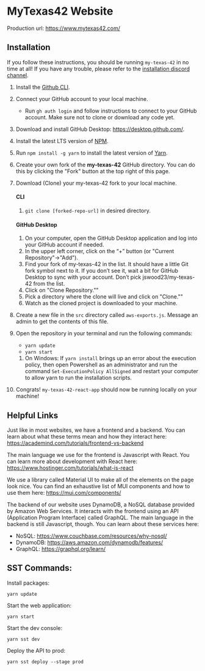 # MyTexas42 Website

Production url: https://www.mytexas42.com/

## Installation

If you follow these instructions, you should be running `my-texas-42` in no time at all! If you have any trouble, please refer to the [installation discord channel](https://discord.com/channels/1117123045895716944/1117123046571003946).

1. Install the [Github CLI](https://github.com/cli/cli#installation).
1. Connect your GitHub account to your local machine.
   - Run `gh auth login` and follow instructions to connect to your GitHub account. Make sure not to clone or download any code yet.
1. Download and install GitHub Desktop: https://desktop.github.com/.
1. Install the latest LTS version of [NPM](https://nodejs.org/en/download).
1. Run `npm install -g yarn` to install the latest version of [Yarn](https://yarnpkg.com).
1. Create your own fork of the **my-texas-42** GitHub directory. You can do this by clicking the "Fork" button at the top right of this page.
1. Download (Clone) your my-texas-42 fork to your local machine.

   #### CLI

   1. `git clone [forked-repo-url]` in desired directory.

   #### GitHub Desktop

   1. On your computer, open the GitHub Desktop application and log into your GitHub account if needed.
   1. In the upper left corner, click on the “+” button (or "Current Repository"->"Add").
   1. Find your fork of my-texas-42 in the list. It should have a little Git fork symbol next to it. If you don’t see it, wait a bit for GitHub Desktop to sync with your account. Don’t pick jswood23/my-texas-42 from the list.
   1. Click on "Clone Repository.""
   1. Pick a directory where the clone will live and click on "Clone.""
   1. Watch as the cloned project is downloaded to your machine.

1. Create a new file in the `src` directory called `aws-exports.js`. Message an admin to get the contents of this file.
1. Open the repository in your terminal and run the following commands:
   - `yarn update`
   - `yarn start`
   1. On Windows: If `yarn install` brings up an error about the execution policy, then open Powershell as an administrator and run the command `Set-ExecutionPolicy AllSigned` and restart your computer to allow yarn to run the installation scripts.
1. Congrats! `my-texas-42-react-app` should now be running locally on your machine!

## Helpful Links

Just like in most websites, we have a frontend and a backend. You can learn about what these terms mean and how they interact here: https://academind.com/tutorials/frontend-vs-backend

The main language we use for the frontend is Javascript with React. You can learn more about development with React here: https://www.hostinger.com/tutorials/what-is-react

We use a library called Material UI to make all of the elements on the page look nice. You can find an exhaustive list of MUI components and how to use them here: https://mui.com/components/

The backend of our website uses DynamoDB, a NoSQL database provided by Amazon Web Services. It interacts with the frontend using an API (Application Program Interface) called GraphQL. The main language in the backend is still Javascript, though. You can learn about these services here:

- NoSQL: https://www.couchbase.com/resources/why-nosql/
- DynamoDB: https://aws.amazon.com/dynamodb/features/
- GraphQL: https://graphql.org/learn/
 
## SST Commands:

Install packages:
```
yarn update
```

Start the web application:
```
yarn start
```

Start the dev console:
```
yarn sst dev
```

Deploy the API to prod:
```
yarn sst deploy --stage prod
```